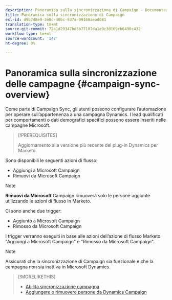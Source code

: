 ```yaml
---
description: Panoramica sulla sincronizzazione di Campaign - Documentazione di Marketo - Documentazione del prodotto
title: Panoramica sulla sincronizzazione di Campaign
exl-id: d9b748e9-3e0c-40bc-937a-99160aead081
translation-type: tm+mt
source-git-commit: 72e1d29347bd5b77107da1e9c30169cb6490c432
workflow-type: tm+mt
source-wordcount: '147'
ht-degree: 0%

---
```


# Panoramica sulla sincronizzazione delle campagne {#campaign-sync-overview}

Come parte di Campaign Sync, gli utenti possono configurare l’automazione per operare sull’appartenenza a una campagna Dynamics. I lead qualificati per comportamenti o dati demografici specifici possono essere inseriti nelle campagne Microsoft.

>[!PREREQUISITES]
>
>Aggiornamento alla versione più recente del plug-in Dynamics per Marketo.

Sono disponibili le seguenti azioni di flusso:

* Aggiungi a Microsoft Campaign
* Rimuovi da Microsoft Campaign

>[!NOTE]
>
>**Rimuovi da Microsoft** Campaign rimuoverà solo le persone aggiunte utilizzando le azioni di flusso in Marketo.

Ci sono anche due trigger:

* Aggiunto a Microsoft Campaign
* Rimosso da Microsoft Campaign

I trigger verranno eseguiti in base alle azioni dell’azione di flusso Marketo &quot;Aggiungi a Microsoft Campaign&quot; e &quot;Rimosso da Microsoft Campaign&quot;.

>[!NOTE]
>
>Assicurati che la sincronizzazione di Campaign sia funzionale e che la campagna non sia inattiva in Microsoft Dynamics.

>[!MORELIKETHIS]
>
>* [Abilita sincronizzazione campagna](/help/marketo/product-docs/crm-sync/microsoft-dynamics-sync/microsoft-dynamics-sync-details/enable-campaign-sync.md)
>* [Aggiungere o rimuovere persone da Dynamics Campaign](/help/marketo/product-docs/core-marketo-concepts/smart-campaigns/microsoft-dynamics-flow-actions/add-or-remove-people-from-your-dynamics-campaign.md)

